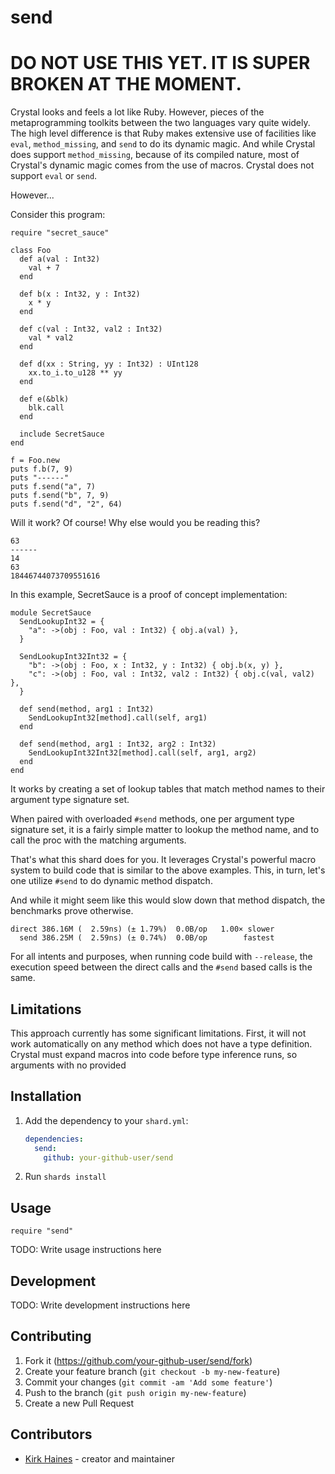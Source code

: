 # send

# DO NOT USE THIS YET. IT IS SUPER BROKEN AT THE MOMENT.

Crystal looks and feels a lot like Ruby. However, pieces of the metaprogramming toolkits between the two languages vary quite widely. The high level difference is that Ruby makes extensive use of facilities like `eval`, `method_missing`, and `send` to do its dynamic magic. And while Crystal does support `method_missing`, because of its compiled nature, most of Crystal's dynamic magic comes from the use of macros. Crystal does not support `eval` or  `send`.

However...

Consider this program:

```crystal
require "secret_sauce"

class Foo
  def a(val : Int32)
    val + 7
  end

  def b(x : Int32, y : Int32)
    x * y
  end

  def c(val : Int32, val2 : Int32)
    val * val2
  end

  def d(xx : String, yy : Int32) : UInt128
    xx.to_i.to_u128 ** yy
  end

  def e(&blk)
    blk.call
  end

  include SecretSauce
end

f = Foo.new
puts f.b(7, 9)
puts "------"
puts f.send("a", 7)
puts f.send("b", 7, 9)
puts f.send("d", "2", 64)
```

Will it work? Of course! Why else would you be reading this?

```
63                          
------
14
63
18446744073709551616
```

In this example, SecretSauce is a proof of concept implementation:

```crystal
module SecretSauce
  SendLookupInt32 = {
    "a": ->(obj : Foo, val : Int32) { obj.a(val) },
  }

  SendLookupInt32Int32 = {
    "b": ->(obj : Foo, x : Int32, y : Int32) { obj.b(x, y) },
    "c": ->(obj : Foo, val : Int32, val2 : Int32) { obj.c(val, val2) },
  }

  def send(method, arg1 : Int32)
    SendLookupInt32[method].call(self, arg1)
  end

  def send(method, arg1 : Int32, arg2 : Int32)
    SendLookupInt32Int32[method].call(self, arg1, arg2)
  end
end
```

It works by creating a set of lookup tables that match method names to their argument type signature set.

When paired with overloaded `#send` methods, one per argument type signature set, it is a fairly simple matter to lookup the method name, and to call the proc with the matching arguments.

That's what this shard does for you. It leverages Crystal's powerful macro system to build code that is similar to the above examples. This, in turn, let's one utilize `#send` to do dynamic method dispatch.

And while it might seem like this would slow down that method dispatch, the benchmarks prove otherwise. 

```
direct 386.16M (  2.59ns) (± 1.79%)  0.0B/op   1.00× slower
  send 386.25M (  2.59ns) (± 0.74%)  0.0B/op        fastest
```

For all intents and purposes, when running code build with `--release`, the execution speed between the direct calls and the `#send` based calls is the same.

## Limitations

This approach currently has some significant limitations. First, it will not work automatically on any method which does not have a type definition. Crystal must expand macros into code before type inference runs, so arguments with no provided 

## Installation

1. Add the dependency to your `shard.yml`:

   ```yaml
   dependencies:
     send:
       github: your-github-user/send
   ```

2. Run `shards install`

## Usage

```crystal
require "send"
```

TODO: Write usage instructions here

## Development

TODO: Write development instructions here

## Contributing

1. Fork it (<https://github.com/your-github-user/send/fork>)
2. Create your feature branch (`git checkout -b my-new-feature`)
3. Commit your changes (`git commit -am 'Add some feature'`)
4. Push to the branch (`git push origin my-new-feature`)
5. Create a new Pull Request

## Contributors

- [Kirk Haines](https://github.com/your-github-user) - creator and maintainer
